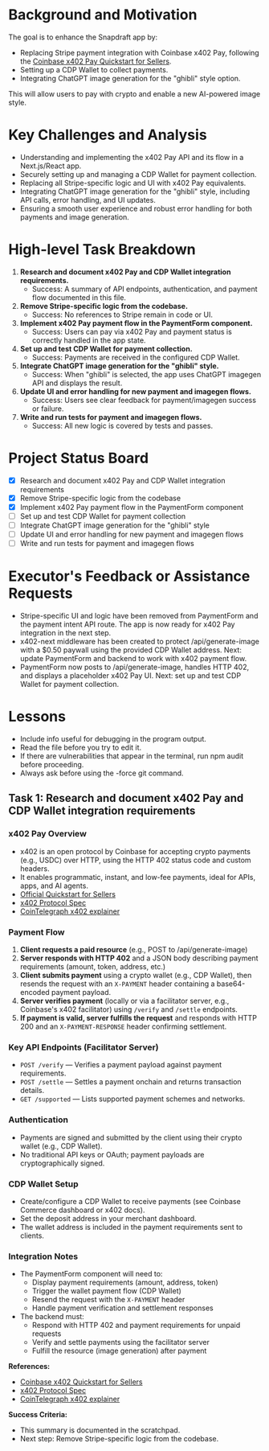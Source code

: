 # Background and Motivation

The goal is to enhance the Snapdraft app by:

- Replacing Stripe payment integration with Coinbase x402 Pay, following the [Coinbase x402 Pay Quickstart for Sellers](https://docs.cdp.coinbase.com/x402/docs/quickstart-sellers).
- Setting up a CDP Wallet to collect payments.
- Integrating ChatGPT image generation for the "ghibli" style option.

This will allow users to pay with crypto and enable a new AI-powered image style.

# Key Challenges and Analysis

- Understanding and implementing the x402 Pay API and its flow in a Next.js/React app.
- Securely setting up and managing a CDP Wallet for payment collection.
- Replacing all Stripe-specific logic and UI with x402 Pay equivalents.
- Integrating ChatGPT image generation for the "ghibli" style, including API calls, error handling, and UI updates.
- Ensuring a smooth user experience and robust error handling for both payments and image generation.

# High-level Task Breakdown

1. **Research and document x402 Pay and CDP Wallet integration requirements.**
   - Success: A summary of API endpoints, authentication, and payment flow documented in this file.
2. **Remove Stripe-specific logic from the codebase.**
   - Success: No references to Stripe remain in code or UI.
3. **Implement x402 Pay payment flow in the PaymentForm component.**
   - Success: Users can pay via x402 Pay and payment status is correctly handled in the app state.
4. **Set up and test CDP Wallet for payment collection.**
   - Success: Payments are received in the configured CDP Wallet.
5. **Integrate ChatGPT image generation for the "ghibli" style.**
   - Success: When "ghibli" is selected, the app uses ChatGPT imagegen API and displays the result.
6. **Update UI and error handling for new payment and imagegen flows.**
   - Success: Users see clear feedback for payment/imagegen success or failure.
7. **Write and run tests for payment and imagegen flows.**
   - Success: All new logic is covered by tests and passes.

# Project Status Board

- [x] Research and document x402 Pay and CDP Wallet integration requirements
- [x] Remove Stripe-specific logic from the codebase
- [x] Implement x402 Pay payment flow in the PaymentForm component
- [ ] Set up and test CDP Wallet for payment collection
- [ ] Integrate ChatGPT image generation for the "ghibli" style
- [ ] Update UI and error handling for new payment and imagegen flows
- [ ] Write and run tests for payment and imagegen flows

# Executor's Feedback or Assistance Requests

- Stripe-specific UI and logic have been removed from PaymentForm and the payment intent API route. The app is now ready for x402 Pay integration in the next step.
- x402-next middleware has been created to protect /api/generate-image with a $0.50 paywall using the provided CDP Wallet address. Next: update PaymentForm and backend to work with x402 payment flow.
- PaymentForm now posts to /api/generate-image, handles HTTP 402, and displays a placeholder x402 Pay UI. Next: set up and test CDP Wallet for payment collection.

# Lessons

- Include info useful for debugging in the program output.
- Read the file before you try to edit it.
- If there are vulnerabilities that appear in the terminal, run npm audit before proceeding.
- Always ask before using the -force git command.

## Task 1: Research and document x402 Pay and CDP Wallet integration requirements

### x402 Pay Overview

- x402 is an open protocol by Coinbase for accepting crypto payments (e.g., USDC) over HTTP, using the HTTP 402 status code and custom headers.
- It enables programmatic, instant, and low-fee payments, ideal for APIs, apps, and AI agents.
- [Official Quickstart for Sellers](https://docs.cdp.coinbase.com/x402/docs/quickstart-sellers)
- [x402 Protocol Spec](https://github.com/coinbase/x402)
- [CoinTelegraph x402 explainer](https://coinspectator.com/cointelegraph/2025/05/15/coinbases-x402-crypto-payments-over-http-for-ai-and-apis/)

### Payment Flow

1. **Client requests a paid resource** (e.g., POST to /api/generate-image)
2. **Server responds with HTTP 402** and a JSON body describing payment requirements (amount, token, address, etc.)
3. **Client submits payment** using a crypto wallet (e.g., CDP Wallet), then resends the request with an `X-PAYMENT` header containing a base64-encoded payment payload.
4. **Server verifies payment** (locally or via a facilitator server, e.g., Coinbase's x402 facilitator) using `/verify` and `/settle` endpoints.
5. **If payment is valid, server fulfills the request** and responds with HTTP 200 and an `X-PAYMENT-RESPONSE` header confirming settlement.

### Key API Endpoints (Facilitator Server)

- `POST /verify` — Verifies a payment payload against payment requirements.
- `POST /settle` — Settles a payment onchain and returns transaction details.
- `GET /supported` — Lists supported payment schemes and networks.

### Authentication

- Payments are signed and submitted by the client using their crypto wallet (e.g., CDP Wallet).
- No traditional API keys or OAuth; payment payloads are cryptographically signed.

### CDP Wallet Setup

- Create/configure a CDP Wallet to receive payments (see Coinbase Commerce dashboard or x402 docs).
- Set the deposit address in your merchant dashboard.
- The wallet address is included in the payment requirements sent to clients.

### Integration Notes

- The PaymentForm component will need to:
  - Display payment requirements (amount, address, token)
  - Trigger the wallet payment flow (CDP Wallet)
  - Resend the request with the `X-PAYMENT` header
  - Handle payment verification and settlement responses
- The backend must:
  - Respond with HTTP 402 and payment requirements for unpaid requests
  - Verify and settle payments using the facilitator server
  - Fulfill the resource (image generation) after payment

**References:**

- [Coinbase x402 Quickstart for Sellers](https://docs.cdp.coinbase.com/x402/docs/quickstart-sellers)
- [x402 Protocol Spec](https://github.com/coinbase/x402)
- [CoinTelegraph x402 explainer](https://coinspectator.com/cointelegraph/2025/05/15/coinbases-x402-crypto-payments-over-http-for-ai-and-apis/)

**Success Criteria:**

- This summary is documented in the scratchpad.
- Next step: Remove Stripe-specific logic from the codebase.
